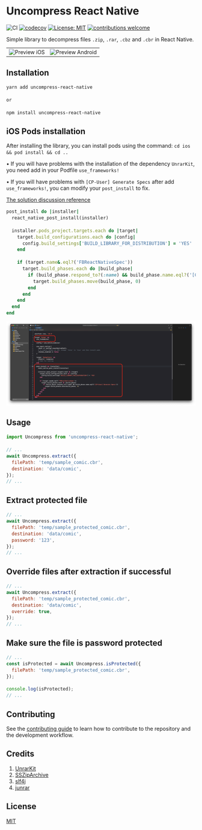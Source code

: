 # Uncompress React Native

![CI](https://github.com/didisouzacosta/uncompress/workflows/PublishLibrary/badge.svg)
[![codecov](https://codecov.io/gh/didisouzacosta/uncompress/branch/main/graph/badge.svg?token=WWswGL8bsi)](https://codecov.io/gh/didisouzacosta/uncompress)
[![License: MIT](https://img.shields.io/badge/License-MIT-yellow.svg)](https://opensource.org/licenses/MIT) [![contributions welcome](https://img.shields.io/badge/contributions-welcome-brightgreen.svg?style=flat)](CONTRIBUTING.md)

Simple library to decompress files `.zip`, `.rar`, `.cbz` and `.cbr` in React Native.

<table>
  <tr>
    <td><img src="./assets/preview_ios.gif" height="500" alt="Preview iOS" /></td>
    <td><img src="./assets/preview_android.gif" height="500" alt="Preview Android" /></td>
  </tr>
</table>

## Installation

```sh
yarn add uncompress-react-native

or

npm install uncompress-react-native
```

## iOS Pods installation

After installing the library, you can install pods using the command: `cd ios && pod install && cd ..`

• If you will have problems with the installation of the dependency `UnrarKit`, you need add in your Podfile `use_frameworks!`

• If you will have problems with `[CP-User] Generate Specs` after add `use_frameworks!`, you can modify your `post_install` to fix.

[The solution discussion reference](https://github.com/facebook/react-native/issues/31034#issuecomment-812564390)

```ruby
post_install do |installer|
  react_native_post_install(installer)

  installer.pods_project.targets.each do |target|
    target.build_configurations.each do |config|
      config.build_settings['BUILD_LIBRARY_FOR_DISTRIBUTION'] = 'YES'
    end

    if (target.name&.eql?('FBReactNativeSpec'))
      target.build_phases.each do |build_phase|
        if (build_phase.respond_to?(:name) && build_phase.name.eql?('[CP-User] Generate Specs'))
          target.build_phases.move(build_phase, 0)
        end
      end
    end
  end
end
```

![](assets/ios_pods_resolve.png)

## Usage

```js
import Uncompress from 'uncompress-react-native';

// ...
await Uncompress.extract({
  filePath: 'temp/sample_comic.cbr',
  destination: 'data/comic',
});
// ...
```

## Extract protected file

```js
// ...
await Uncompress.extract({
  filePath: 'temp/sample_protected_comic.cbr',
  destination: 'data/comic',
  password: '123',
});
// ...
```

## Override files after extraction if successful

```js
// ...
await Uncompress.extract({
  filePath: 'temp/sample_protected_comic.cbr',
  destination: 'data/comic',
  override: true,
});
// ...
```

## Make sure the file is password protected

```js
// ...
const isProtected = await Uncompress.isProtected({
  filePath: 'temp/sample_protected_comic.cbr',
});

console.log(isProtected);
// ...
```

## Contributing

See the [contributing guide](CONTRIBUTING.md) to learn how to contribute to the repository and the development workflow.

## Credits

1. [UnrarKit](https://github.com/abbeycode/UnrarKit)
2. [SSZipArchive](https://github.com/ZipArchive/ZipArchive)
3. [slf4j](https://github.com/qos-ch/slf4j)
4. [junrar](https://github.com/junrar/junrar)

## License

[MIT](LICENSE)
